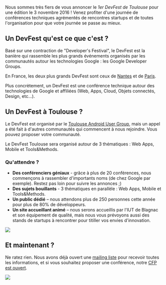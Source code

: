 Nous sommes très fiers de vous annoncer le *1er DevFest de Toulouse* pour une édition le 3 novembre 2016 ! Venez profiter d'une journée de conférences techniques agrémentés de rencontres startups et de toutes l'organisation pour que votre journée se passe au mieux.

## Un DevFest qu'est ce que c'est ?

Basé sur une contraction de "Developer's Festival", le DevFest est la banière qui rassemble les plus grands événements organisés par les communautés autour les technologies Google : les Google Developer Groups.

En France, les deux plus grands DevFest sont ceux de [Nantes](https://devfest.gdgnantes.com) et de [Paris](devfest.gdgparis.com/).

Plus concrètement, un DevFest est une conférence technique autour des technologies de Google et affiliées (Web, Apps, Cloud, Objets connectés, Design, etc...).

## Un DevFest à Toulouse ?

Le DevFest est organisé par le [Toulouse Android User Group](https://twitter.com/ToulouseAUG), mais un appel a été fait à d'autres communautés qui commencent à nous rejoindre. Vous pouvez proposer votre communauté.

Le DevFest Toulouse sera organisé autour de 3 thématiques : Web Apps, Mobile et Tools&Methods.

### Qu'attendre ?

* **Des conférenciers géniaux** - grâce à plus de 20 conférences, nous commençons à rassembler d'importants noms (de chez Google par exemple). Restez pas loin pour suivre les annonces ;)
* **Des sujets bouillants** - 3 thématiques en parallèle : Web Apps, Mobile et Tools&Methods.
* **Un public dédié** – nous attendons plus de 250 personnes cette année pour plus de 80% de développeurs.
* **Un site accueillant animé** – nous serons accueillis par l'IUT de Blagnac et son équipement de qualité, mais nous vous prévoyons aussi des stands de startups à rencontrer pour titiller vos envies d'innovation.

![](https://lh3.googleusercontent.com/aKylA669sMhs5Y0BrBEMJJxNeqaIzjsr-LunpvSxh9BWXcVhbZj0zuD9fY1tyjAMSAx65WI4ggyyHqOg4ovHasCZTM_hi0vNuH-zMkUOHqxuw_eq2SAXKfPpLA3fHszPEjAUvn2jjwpVJrKJmQcSSEAzUVONsXzUg7pHmXv4lsJjcw5eD_wTtKWQUwWbhrjOvEsDQV5PFgNR5bVrcjOO5nL33V8TKCxTGVJhJsVgS4pRF9CQsCcnnI6LcR7ntfmai7pohRld9YNLtz3yROOY9XqsxVU-U1F-0iE9jQLakFD5ssJyHPF2s5lTS-647fH7KXhg1SCT6CdvFBQBEk3_OSNS7WJ2RcwiWsEZAC0aotyHwJay16fT8c0rEileGHxR7o967qE3kKLKHQyH7j4a-cgE_wVAy78bn_5O9vHBWNTZodbsN6JGsKL8nm4ch6-hhWZ5t3L7XO0w2PAvphzUGROVfW4uYj_P1F_J_vBNXXNRQr8Ugku66NucDZ_I2d3F3YLHBcWfsqBZiklv1tAqv85Xy2lKee5Zvp-UGJKEp8n9YxxaiL72Aoe7VVmp3b_CyQpNSZi1QtyBIT0W7s6qzdouVuGG0HcF=w461-h346-no)

## Et maintenant ?

Ne ratez rien. Nous avons déjà ouvert une [mailing liste](http://eepurl.com/b6Pgvn) pour recevoir toutes les informations, et si vous souhaitez proposer une conférence, notre [CFP est ouvert](https://devfest-toulouse.cfp.io/).

![](https://lh3.googleusercontent.com/MjdZFt3M5ndXraWA6nqOzFz5E716KTr8hNShUZ6iJWfHd9WgE3Sqc_JQKlcWX8Rhuq85b2aIwfgsBF-JiagudH4OXVB4cfZBoItY9qA3rtn8Xddj_0p7YiJNeYScApnoC_ixqhWdfz1T3VCRSgJ9_PiApo9VpL89qASXtbD08QFYAT0XBuIzzxPrzW5tj0rysm__fWnIBqDcQPyPOIaPsZyn1TXTTxGkULHkgGHHLEUcFI0s3pcz4nJXX0WJzunMXEn_jPWha3WPTT2kVV3UTztcyPx-ogoiQ-HHYYhFCtRJhRtfba7QCMU4r0TuHpk4KrIx1qTkubAkK28qpW-6uhbPAmUqYt0g-4EwUIke_3yc61uXwywSqFmsUVX4-l1aKuXzhdQXNuIfUN3NGorRA3PbFjUZauam7blH5nsmMbB51s3sxpswAzC2q19x8ZyhMFaO99ZEZjiIDryPrK9FWpQ5XLAscEn9cvnTUTkiZbrpyoMu_anQl17vq3gHt0pScje-L8TtmrZkZ3vfqbJPTp8Si5EnOaID7ERjJop5kTJPSnRPA4-CatYtOzinJWJ3PtVGIdf90CO9handYjKPahMG-XVnW2PM=w1620-h911-no)
